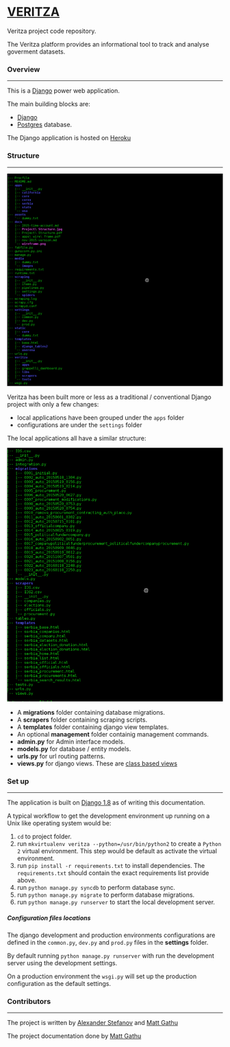 [VERITZA](http://veritza.herokuapp.com/)
=======

Veritza project code repository.

The Veritza platform provides an informational tool to track and analyse
goverment datasets.

### Overview

---
This is a [Django](https://www.djangoproject.com/) power web application.

The main building blocks are:

* [Django](http://www.djangoproject.com/)
* [Postgres](http://www.postgresql.org/) database.

The Django application is hosted on [Heroku](http://heroku.com/)


### Structure

---
![Tree](https://github.com/padejski/veritzaproto/raw/master/docs/tree.png)

Veritza has been built more or less as a traditional / conventional Django project
with only a few changes:

* local applications have been grouped under the `apps` folder
* configurations are under the `settings` folder


The local applications all have a similar structure:

![Tree](https://github.com/padejski/veritzaproto/raw/master/docs/apptree.png)

* A **migrations** folder containing database migrations.
* A **scrapers** folder containing scraping scripts.
* A **templates** folder containing django view templates.
* An optional **management** folder containig management commands.
* **admin.py** for Admin interface models.
* **models.py** for database / entity models.
* **urls.py** for url routing patterns.
* **views.py** for django views. These are [class based views](https://docs.djangoproject.com/es/1.9/topics/class-based-views/)


### Set up

---

The application is built on [Django 1.8](https://docs.djangoproject.com/en/1.9/releases/1.8/) as of writing this documentation.

A typical workflow to get the development environment up running on a Unix like
operating system would be:

1. `cd` to project folder.
2. run `mkvirtualenv veritza --python=/usr/bin/python2` to create a `Python 2`
virtual environment. This step would be default as activate the virtual
environment.
3. run `pip install -r requirements.txt` to install dependencies. The
`requirements.txt` should contain the exact requirements list provide above.
4. run `python manage.py syncdb` to perform database sync.
5. run `python manage.py migrate` to perform database migrations.
6. run `python manage.py runserver` to start the local development server.


##### Configuration files locations

The django development and production environments configurations are defined
in the `common.py`, `dev.py` and `prod.py` files in the **settings** folder.

By default running `python manage.py runserver` with run the development server using the
development settings.

On a production environment the `wsgi.py` will set up the production configuration as the
default settings.


### Contributors

---
The project is written by [Alexander Stefanov](<mailto:alexander.stefanov@lulin.bg>)
and [Matt Gathu](http://mattgathu.me)

The project documentation done by [Matt Gathu](http://mattgathu.me)  
